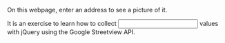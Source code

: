 On this webpage, enter an address to see a picture of it.

It is an exercise to learn how to collect <input> values with jQuery using the Google Streetview API.
